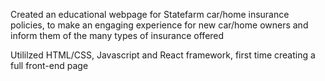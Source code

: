 Created an educational webpage for Statefarm car/home insurance policies, to make an engaging experience for new car/home owners and inform them of the many types of insurance offered

Utililzed HTML/CSS, Javascript and React framework, first time creating a full front-end page

